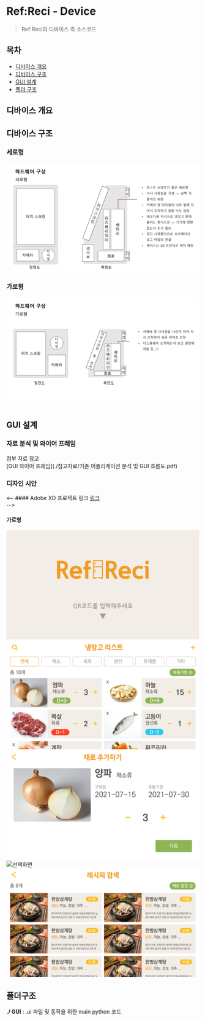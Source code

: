 # Ref:Reci - Device
> Ref:Reci의 디바이스 측 소스코드


## 목차
- [디바이스 개요](#디바이스-개요)
- [디바이스 구조](#디바이스-구조)
- [GUI 설계](#GUI-설계)
- [폴더 구조](#폴더-구조)

## 디바이스 개요


## 디바이스 구조
### 세로형
![세로형](./img/vertical.JPG)
### 가로형
![기로형](./img/horizontal.JPG)

## GUI 설계
### 자료 분석 및 와이어 프레임
첨부 자료 참고
<br>
[GUI 와이어 프레임](./참고자료/기존 어플리케이션 분석 및 GUI 흐름도.pdf)
<br>

### 디자인 시안

<-- #### Adobe XD 프로젝트 링크
[링크](https://xd.adobe.com/view/8ab65ba3-8177-4c12-ba21-b48995c79959-dfe5/)
<br> -->

#### 가로형
![메인](./img/start.png)
![리스트](./img/ref-list.png)
![재료 추가](./img/ref-add.png)
![선택화면](./img/ref-select.png)
![레시피 검색](./img/recipe-list.png)
<br>

## 폴더구조
**./ GUI** : .ui 파일 및 동작을 위한 main python 코드 
